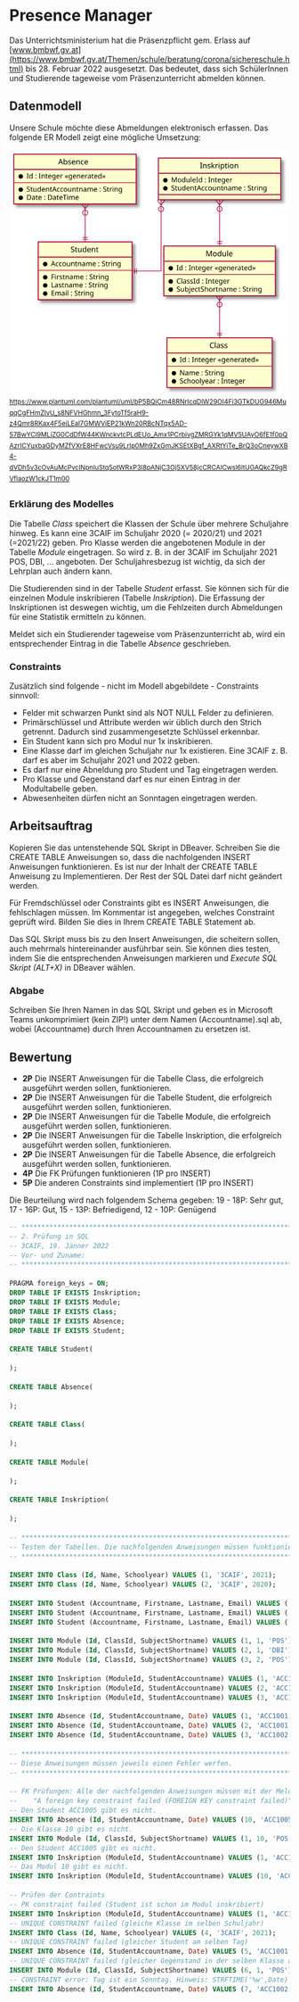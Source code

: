 # Presence Manager

Das Unterrichtsministerium hat die Präsenzpflicht gem. Erlass auf
[www.bmbwf.gv.at](https://www.bmbwf.gv.at/Themen/schule/beratung/corona/sichereschule.html)
bis 28. Februar 2022 ausgesetzt. Das bedeutet, dass sich SchülerInnen und Studierende tageweise
vom Präsenzunterricht abmelden können.

## Datenmodell

Unsere Schule möchte diese Abmeldungen elektronisch erfassen. Das folgende ER Modell zeigt
eine mögliche Umsetzung:

![](04_PresenceManager_Diagramm.svg)
<sup>
https://www.plantuml.com/plantuml/uml/bP5BQiCm48RNrIcqDlW29OI4Fi3GTkDUG946MuqqCgFHmZIvU_s8NFVHGhmn_3FytoTf5raH9-z4Qmr8RKax4F5eiLEal7GMWViEP21kWn20RBcNTqx5AD-57BwYCl9MLiZG0CdDfW44KWnckvtcPLdEUo_Amx1PCrbivgZMRGYk1qMV5UAyO6fE1f0pQAzrICYuxbaGDyMZfVXrE8HFwcVsu9LrIp0Mh9ZxGmJKSEtXBgf_AXRtYiTe_BrQ3oCneywXB4-dVDh5v3cOvAuMcPvclNpnIuStq5otWRxP3I8pANjC3Oj5XV58jcCRCAlCwsl6ltUGAQkcZ9gRVflaozW1ckJT1m00
</sup>
### Erklärung des Modelles

Die Tabelle *Class* speichert die Klassen der Schule über mehrere Schuljahre hinweg. Es kann eine
3CAIF im Schuljahr 2020 (= 2020/21) und 2021 (=2021/22) geben. Pro Klasse werden die angebotenen
Module in der Tabelle *Module* eingetragen. So wird z. B. in der 3CAIF im Schuljahr 2021 POS, DBI,
... angeboten. Der Schuljahresbezug ist wichtig, da sich der Lehrplan auch ändern kann.

Die Studierenden sind in der Tabelle *Student* erfasst. Sie können sich für die einzelnen Module
inskribieren (Tabelle *Inskription*). Die Erfassung der Inskriptionen ist deswegen wichtig, um
die Fehlzeiten durch Abmeldungen für eine Statistik ermitteln zu können. 

Meldet sich ein Studierender tageweise vom Präsenzunterricht ab, wird ein entsprechender Eintrag
in die Tabelle *Absence* geschrieben.

### Constraints

Zusätzlich sind folgende - nicht im Modell abgebildete - Constraints sinnvoll:

- Felder mit schwarzen Punkt sind als NOT NULL Felder zu definieren.
- Primärschlüssel und Attribute werden wir üblich durch den Strich getrennt. Dadurch sind
  zusammengesetzte Schlüssel erkennbar.
- Ein Student kann sich pro Modul nur 1x inskribieren.
- Eine Klasse darf im gleichen Schuljahr nur 1x existieren. Eine 3CAIF z. B. darf es aber im Schuljahr
  2021 und 2022 geben.
- Es darf nur eine Abneldung pro Student und Tag eingetragen werden.
- Pro Klasse und Gegenstand darf es nur einen Eintrag in der Modultabelle geben.
- Abwesenheiten dürfen nicht an Sonntagen eingetragen werden.

## Arbeitsauftrag

Kopieren Sie das untenstehende SQL Skript in DBeaver. Schreiben Sie die CREATE TABLE Anweisungen so,
dass die nachfolgenden INSERT Anweisungen funktionieren. Es ist nur der Inhalt der CREATE TABLE
Anweisung zu Implementieren. Der Rest der SQL Datei darf nicht geändert werden.

Für Fremdschlüssel oder Constraints gibt es INSERT Anweisungen, die fehlschlagen müssen. Im Kommentar
ist angegeben, welches Constraint geprüft wird. Bilden Sie dies in Ihrem CREATE TABLE Statement
ab.

Das SQL Skript muss bis zu den Insert Anweisungen, die scheitern sollen, auch mehrmals hintereinander ausführbar sein. Sie können dies testen, indem Sie die entsprechenden Anweisungen markieren und
*Execute SQL Skript (ALT+X)* in DBeaver wählen.

### Abgabe

Schreiben Sie Ihren Namen in das SQL Skript und geben es in Microsoft Teams unkomprimiert
(kein ZIP!) unter dem Namen (Accountname).sql ab, wobei (Accountname) durch Ihren Accountnamen zu
ersetzen ist.

## Bewertung

- **2P** Die INSERT Anweisungen für die Tabelle Class, die erfolgreich ausgeführt werden sollen, funktionieren.
- **2P** Die INSERT Anweisungen für die Tabelle Student, die erfolgreich ausgeführt werden sollen, funktionieren.
- **2P** Die INSERT Anweisungen für die Tabelle Module, die erfolgreich ausgeführt werden sollen, funktionieren.
- **2P** Die INSERT Anweisungen für die Tabelle Inskription, die erfolgreich ausgeführt werden sollen, funktionieren.
- **2P** Die INSERT Anweisungen für die Tabelle Absence, die erfolgreich ausgeführt werden sollen, funktionieren.
- **4P** Die FK Prüfungen funktionieren (1P pro INSERT)
- **5P** Die anderen Constraints sind implementiert (1P pro INSERT)

Die Beurteilung wird nach folgendem Schema gegeben:
19 - 18P: Sehr gut, 17 - 16P: Gut, 15 - 13P: Befriedigend, 12 - 10P: Genügend

```sql
-- *************************************************************************************************
-- 2. Prüfung in SQL
-- 3CAIF, 19. Jänner 2022
-- Vor- und Zuname:
-- *************************************************************************************************

PRAGMA foreign_keys = ON;
DROP TABLE IF EXISTS Inskription;
DROP TABLE IF EXISTS Module;
DROP TABLE IF EXISTS Class;
DROP TABLE IF EXISTS Absence;
DROP TABLE IF EXISTS Student;

CREATE TABLE Student(

);

CREATE TABLE Absence(

);

CREATE TABLE Class(

);

CREATE TABLE Module(

);

CREATE TABLE Inskription(

);

-- *************************************************************************************************
-- Testen der Tabellen. Die nachfolgenden Anweisungen müssen funktionieren.
-- *************************************************************************************************

INSERT INTO Class (Id, Name, Schoolyear) VALUES (1, '3CAIF', 2021);
INSERT INTO Class (Id, Name, Schoolyear) VALUES (2, '3CAIF', 2020);

INSERT INTO Student (Accountname, Firstname, Lastname, Email) VALUES ('ACC1001', 'Firstname1', 'Lastname1', 'mail1@spengergasse.at');
INSERT INTO Student (Accountname, Firstname, Lastname, Email) VALUES ('ACC1002', 'Firstname2', 'Lastname2', 'mail2@spengergasse.at');
INSERT INTO Student (Accountname, Firstname, Lastname, Email) VALUES ('ACC1003', 'Firstname3', 'Lastname3', 'mail3@spengergasse.at');

INSERT INTO Module (Id, ClassId, SubjectShortname) VALUES (1, 1, 'POS');
INSERT INTO Module (Id, ClassId, SubjectShortname) VALUES (2, 1, 'DBI');
INSERT INTO Module (Id, ClassId, SubjectShortname) VALUES (3, 2, 'POS');

INSERT INTO Inskription (ModuleId, StudentAccountname) VALUES (1, 'ACC1001');
INSERT INTO Inskription (ModuleId, StudentAccountname) VALUES (2, 'ACC1001');
INSERT INTO Inskription (ModuleId, StudentAccountname) VALUES (3, 'ACC1002');

INSERT INTO Absence (Id, StudentAccountname, Date) VALUES (1, 'ACC1001', DATETIME('2022-01-18'));
INSERT INTO Absence (Id, StudentAccountname, Date) VALUES (2, 'ACC1001', DATETIME('2022-01-19'));
INSERT INTO Absence (Id, StudentAccountname, Date) VALUES (3, 'ACC1002', DATETIME('2022-01-18'));

-- *************************************************************************************************
-- Diese Anweisungen müssen jeweils einen Fehler werfen.
-- *************************************************************************************************

-- FK Prüfungen: Alle der nachfolgenden Anweisungen müssen mit der Meldung
--    "A foreign key constraint failed (FOREIGN KEY constraint failed)" fehlschlagen
-- Den Student ACC1005 gibt es nicht.
INSERT INTO Absence (Id, StudentAccountname, Date) VALUES (10, 'ACC1005', DATETIME('2022-01-18'));
-- Die Klasse 10 gibt es nicht.
INSERT INTO Module (Id, ClassId, SubjectShortname) VALUES (1, 10, 'POS');
-- Den Student ACC1005 gibt es nicht.
INSERT INTO Inskription (ModuleId, StudentAccountname) VALUES (1, 'ACC1005');
-- Das Modul 10 gibt es nicht.
INSERT INTO Inskription (ModuleId, StudentAccountname) VALUES (10, 'ACC1001');

-- Prüfen der Contraints
-- PK constraint failed (Student ist schon im Modul inskribiert)
INSERT INTO Inskription (ModuleId, StudentAccountname) VALUES (1, 'ACC1001');
-- UNIQUE CONSTRAINT failed (gleiche Klasse im selben Schuljahr)
INSERT INTO Class (Id, Name, Schoolyear) VALUES (4, '3CAIF', 2021);
-- UNIQUE CONSTRAINT failed (gleicher Student am selben Tag)
INSERT INTO Absence (Id, StudentAccountname, Date) VALUES (5, 'ACC1001', DATETIME('2022-01-18'));
-- UNIQUE CONSTRAINT failed (gleicher Gegenstand in der selben Klasse als Modul)
INSERT INTO Module (Id, ClassId, SubjectShortname) VALUES (6, 1, 'POS');
-- CONSTRAINT error: Tag ist ein Sonntag. Hinweis: STRFTIME('%w',Date) liefert 0 an einem Sonntag.
INSERT INTO Absence (Id, StudentAccountname, Date) VALUES (7, 'ACC1002', DATETIME('2022-01-23'));
```

